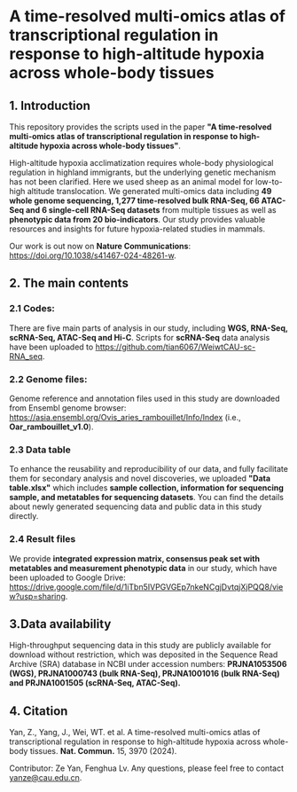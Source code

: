# A time-resolved multi-omics atlas of transcriptional regulation in response to high-altitude hypoxia across whole-body tissues

## 1. Introduction
This repository provides the scripts used in the paper **"A time-resolved multi-omics atlas of transcriptional regulation in response to high-altitude hypoxia across whole-body tissues"**. 

High-altitude hypoxia acclimatization requires whole-body physiological regulation in highland immigrants, but the underlying genetic mechanism has not been clarified. Here we used sheep as an animal model for low-to-high altitude translocation. We generated multi-omics data including **49 whole genome sequencing, 1,277 time-resolved bulk RNA-Seq, 66 ATAC-Seq and 6 single-cell RNA-Seq datasets** from multiple tissues as well as **phenotypic data from 20 bio-indicators**. Our study provides valuable resources and insights for future hypoxia-related studies in mammals.

Our work is out now on **Nature Communications**: https://doi.org/10.1038/s41467-024-48261-w.


## 2. The main contents
### 2.1 Codes:
There are five main parts of analysis in our study, including **WGS, RNA-Seq, scRNA-Seq, ATAC-Seq and Hi-C**. Scripts for **scRNA-Seq** data analysis have been uploaded to https://github.com/tian6067/WeiwtCAU-sc-RNA_seq.

### 2.2 Genome files:
Genome reference and annotation files used in this study are downloaded from Ensembl genome browser: https://asia.ensembl.org/Ovis_aries_rambouillet/Info/Index (i.e., **Oar_rambouillet_v1.0**).

### 2.3 Data table
To enhance the reusability and reproducibility of our data, and fully facilitate them for secondary analysis and novel discoveries, we uploaded **"Data table.xlsx"** which includes **sample collection, information for sequencing sample, and metatables for sequencing datasets**. You can find the details about newly generated sequencing data and public data in this study directly.

### 2.4 Result files
We provide **integrated expression matrix, consensus peak set with metatables and measurement phenotypic data** in our study, which have been uploaded to Google Drive: https://drive.google.com/file/d/1iTbn5IVPGVGEp7nkeNCgjDvtqjXjPQQ8/view?usp=sharing.


## 3.Data availability 
High-throughput sequencing data in this study are publicly available for download without restriction, which was deposited in the Sequence Read Archive (SRA) database in NCBI under accession numbers: **PRJNA1053506 (WGS), PRJNA1000743 (bulk RNA-Seq), PRJNA1001016 (bulk RNA-Seq) and PRJNA1001505 (scRNA-Seq, ATAC-Seq).** 

## 4. Citation
Yan, Z., Yang, J., Wei, WT. et al. A time-resolved multi-omics atlas of transcriptional regulation in response to high-altitude hypoxia across whole-body tissues. **Nat. Commun.** 15, 3970 (2024).

Contributor: Ze Yan, Fenghua Lv. Any questions, please feel free to contact yanze@cau.edu.cn.
